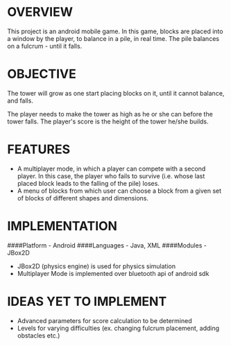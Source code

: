 OVERVIEW
==================

This project is an android mobile game. In this game, blocks are placed into a window by the player, to balance in a pile, in real time.
The pile balances on a fulcrum - until it falls.

OBJECTIVE
==================

The tower will grow as one start placing blocks on it, until it cannot balance, and falls.

The player needs to make the tower as high as he or she can before the tower falls. The player's score is the height of the tower he/she builds.

FEATURES
==================

* A multiplayer mode, in which a player can compete with a second player. In this case, the player who fails to survive (i.e. whose last placed block leads to the falling of the pile) loses.
* A menu of blocks from which user can choose a block from a given set of blocks of different shapes and dimensions.

IMPLEMENTATION
========================

####Platform - Android
####Languages - Java, XML
####Modules - JBox2D

* JBox2D (physics engine) is used for physics simulation
* Multiplayer Mode is implemented over bluetooth api of android sdk

IDEAS YET TO IMPLEMENT
==========================

* Advanced parameters for score calculation to be determined
* Levels for varying difficulties (ex. changing fulcrum placement, adding obstacles etc.)
